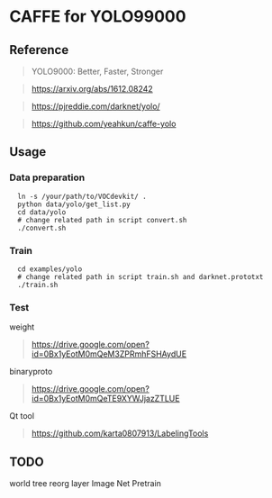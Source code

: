 # CAFFE for YOLO99000

## Reference

> YOLO9000: Better, Faster, Stronger

> https://arxiv.org/abs/1612.08242

> https://pjreddie.com/darknet/yolo/

> https://github.com/yeahkun/caffe-yolo

## Usage

### Data preparation
```Shell
  ln -s /your/path/to/VOCdevkit/ .
  python data/yolo/get_list.py
  cd data/yolo
  # change related path in script convert.sh
  ./convert.sh 
```

### Train
```Shell
  cd examples/yolo
  # change related path in script train.sh and darknet.prototxt
  ./train.sh
```

### Test

  weight
> https://drive.google.com/open?id=0Bx1yEotM0mQeM3ZPRmhFSHAydUE

  binaryproto
> https://drive.google.com/open?id=0Bx1yEotM0mQeTE9XYWJjazZTLUE

  Qt tool
> https://github.com/karta0807913/LabelingTools

## TODO 
  world tree 
  reorg layer
  Image Net Pretrain 

